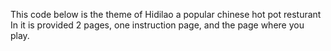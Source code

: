 This code below is the theme of Hidilao a popular chinese hot pot resturant
In it is provided 2 pages, one instruction page, and the page where you play.

